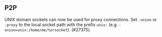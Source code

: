 P2P
---

UNIX domain sockets can now be used for proxy connections. Set `-onion` or `-proxy`
to the local socket path with the prefix `unix:` (e.g. `-onion=unix:/home/me/torsocket`).
(#27375)